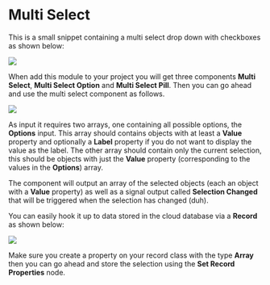 # Multi Select

This is a small snippet containing a multi select drop down with checkboxes as shown below:

<div className="ndl-image-with-background">

![](/library/modules/multi-select/multi-select.png)

</div>

When add this module to your project you will get three components **Multi Select**, **Multi Select Option** and **Multi Select Pill**. Then you can go ahead and use the multi select component as follows.

![](/library/modules/multi-select/multi-select-nodes.png)

As input it requires two arrays, one containing all possible options, the **Options** input. This array should contains objects with at least a **Value** property and optionally a **Label** property if you do not want to display the value as the label. The other array should contain only the current selection, this should be objects with just the **Value** property (corresponding to the values in the **Options**) array.

The component will output an array of the selected objects (each an object with a **Value** property) as well as a signal output called **Selection Changed** that will be triggered when the selection has changed (duh).

You can easily hook it up to data stored in the cloud database via a **Record** as shown below:

![](/library/modules/multi-select/multi-select-nodes-data.png)

Make sure you create a property on your record class with the type **Array** then you can go ahead and store the selection using the **Set Record Properties** node.
